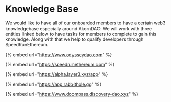 # Knowledge Base

We would like to have all of our onboarded members to have a certain web3 knowledgebase especially around AkornDAO. We will work with three entities linked below to have tasks for members to complete to gain this knowledge. Along with that we help to qualify developers through SpeedRunEthereum.&#x20;

{% embed url="https://www.odysseydao.com" %}

{% embed url="https://speedrunethereum.com" %}

{% embed url="https://alpha.layer3.xyz/app" %}

{% embed url="https://app.rabbithole.gg" %}

{% embed url="https://www.dcompass.discovery-dao.xyz" %}

